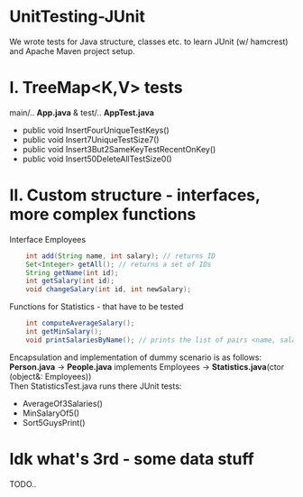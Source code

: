 # UnitTesting-JUnit
We wrote tests for Java structure, classes etc. to learn JUnit (w/ hamcrest) and Apache Maven project setup. 
# I. TreeMap<K,V> tests
main/.. **App.java** & test/.. **AppTest.java**
- public void InsertFourUniqueTestKeys()  
- public void Insert7UniqueTestSize7()  
- public void Insert3But2SameKeyTestRecentOnKey()  
- public void Insert50DeleteAllTestSize0()  
# II. Custom structure - interfaces, more complex functions
Interface Employees   
```java
    int add(String name, int salary); // returns ID
    Set<Integer> getAll(); // returns a set of IDs
    String getName(int id);
    int getSalary(int id);
    void changeSalary(int id, int newSalary);
```
Functions for Statistics - that have to be tested
```java
    int computeAverageSalary();
    int getMinSalary();
    void printSalariesByName(); // prints the list of pairs <name, salary> that is sorted by employee names
```
Encapsulation and implementation of dummy scenario is as follows:  
**Person.java** -> **People.java** implements Employees -> **Statistics.java**(ctor (object&: Employees))  
Then StatisticsTest.java runs there JUnit tests:  
- AverageOf3Salaries()  
- MinSalaryOf5()  
- Sort5GuysPrint()    
# Idk what's 3rd - some data stuff
TODO..